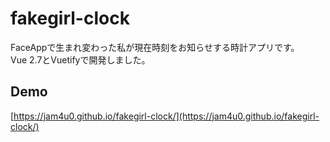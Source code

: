# fakegirl-clock

FaceAppで生まれ変わった私が現在時刻をお知らせする時計アプリです。  
Vue 2.7とVuetifyで開発しました。

## Demo

[https://jam4u0.github.io/fakegirl-clock/](https://jam4u0.github.io/fakegirl-clock/)